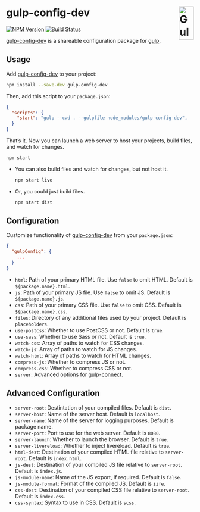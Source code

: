 # gulp-config-dev [<img src="https://cdn.worldvectorlogo.com/logos/gulp.svg" alt="Gulp" width="40" height="90" align="right">][gulp]

[![NPM Version][npm-img]][npm-url]
[![Build Status][cli-img]][cli-url]

[gulp-config-dev] is a shareable configuration package for [gulp].

## Usage

Add [gulp-config-dev] to your project:

```sh
npm install --save-dev gulp-config-dev
```

Then, add this script to your `package.json`:

```json
{
  "scripts": {
    "start": "gulp --cwd . --gulpfile node_modules/gulp-config-dev",
  }
}
```

That’s it. Now you can launch a web server to host your projects, build files, and watch for changes.

```sh
npm start
```

- You can also build files and watch for changes, but not host it.

  ```sh
  npm start live
  ```

- Or, you could just build files.

  ```sh
  npm start dist
  ```

## Configuration

Customize functionality of [gulp-config-dev] from your `package.json`:

```json
{
  "gulpConfig": {
    ...
  }
}
```

- `html`: Path of your primary HTML file. Use `false` to omit HTML. Default is `${package.name}.html`.
- `js`: Path of your primary JS file. Use `false` to omit JS. Default is `${package.name}.js`.
- `css`: Path of your primary CSS file. Use `false` to omit CSS. Default is `${package.name}.css`.
- `files`: Directory of any additional files used by your project. Default is `placeholders`.
- `use-postcss`: Whether to use PostCSS or not. Default is `true`.
- `use-sass`: Whether to use Sass or not. Default is `true`.
- `watch-css`: Array of paths to watch for CSS changes.
- `watch-js`: Array of paths to watch for JS changes.
- `watch-html`: Array of paths to watch for HTML changes.
- `compress-js`: Whether to compress JS or not.
- `compress-css`: Whether to compress CSS or not.
- `server`: Advanced options for [gulp-connect].

## Advanced Configuration

- `server-root`: Destintation of your compiled files. Default is `dist`.
- `server-host`: Name of the server host. Default is `localhost`.
- `server-name`: Name of the server for logging purposes. Default is package name.
- `server-port`: Port to use for the web server. Default is `8080`.
- `server-launch`: Whether to launch the browser. Default is `true`.
- `server-livereload`: Whether to inject livereload. Default is `true`.
- `html-dest`: Destination of your compiled HTML file relative to `server-root`. Default is `index.html`.
- `js-dest`: Destination of your compiled JS file relative to `server-root`. Default is `index.js`.
- `js-module-name`: Name of the JS export, if required. Default is `false`.
- `js-module-format`: Format of the compiled JS. Default is `iife`.
- `css-dest`: Destination of your compiled CSS file relative to `server-root`. Default is `index.css`.
- `css-syntax`: Syntax to use in CSS. Default is `scss`.

[npm-url]: https://www.npmjs.com/package/gulp-config-dev
[npm-img]: https://img.shields.io/npm/v/gulp-config-dev.svg
[cli-url]: https://travis-ci.org/jonathantneal/gulp-config-dev
[cli-img]: https://img.shields.io/travis/jonathantneal/gulp-config-dev.svg
[git-url]: https://gitter.im/postcss/postcss
[git-img]: https://img.shields.io/badge/chat-gitter-blue.svg

[gulp]: https://github.com/gulpjs/gulp
[gulp-config-dev]: https://github.com/jonathantneal/gulp-config-dev
[gulp-connect]: https://github.com/AveVlad/gulp-connect
